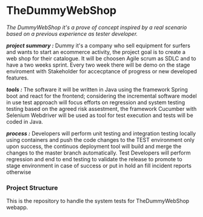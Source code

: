# TheDummyWebShop
*The DummyWebShop it's a prove of concept inspired by a real scenario based on a previous experience as tester developer.*

**_project summary :_**
Dummy it's a company who sell equipment for surfers and wants to start an ecommerce activity, the project goal is to create a web shop for their catalogue. It will be choosen Agile scrum as SDLC and to have a two weeks sprint. Every two week there will be demo on the stage enviroment with Stakeholder for accecptance of progress or new developed features.

**_tools :_**
The software it will be written in Java using the framework Spring boot and react for the frontend; considering the incremental software model in use test approach will focus efforts on regression and system testing testing based on the agreed risk assestment, the framework Cucumber with Selenium Webdriver will be used as tool for test execution and tests will be coded in Java. 

**_process :_**
Developers will perform unit testing and integration testing locally using containers and push the code changes to the TEST environment only upon success, the continuos deployment tool will build and merge the changes to the master branch automatically. Test Developers will perform regression and end to end testing to validate the release to promote to stage environment in case of success or put in hold an fill incident reports otherwise


### Project Structure

This is the repository to handle the system tests for TheDummyWebShop webapp. 

 
